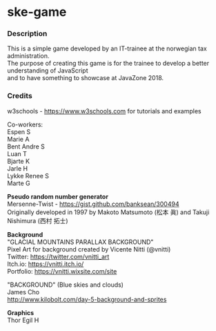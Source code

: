 # ske-game

### Description
This is a simple game developed by an IT-trainee at the norwegian tax administration.  
The purpose of creating this game is for the trainee to develop a better understanding of JavaScript  
and to have something to showcase at JavaZone 2018. 

### Credits
w3schools - https://www.w3schools.com for tutorials and examples  

Co-workers:  
Espen S  
Marie A  
Bent Andre S  
Luan T  
Bjarte K  
Jarle H  
Lykke Renee S  
Marte G

**Pseudo random number generator**  
Mersenne-Twist - https://gist.github.com/banksean/300494  
Originally developed in 1997 by Makoto Matsumoto (松本 眞) and Takuji Nishimura (西村 拓士)

**Background**  
"GLACIAL MOUNTAINS PARALLAX BACKGROUND"  
Pixel Art for background created by Vicente Nitti (@vnitti)  
Twitter:   https://twitter.com/vnitti_art  
Itch.io:   https://vnitti.itch.io/  
Portfolio: https://vnitti.wixsite.com/site

"BACKGROUND" (Blue skies and clouds)  
James Cho  
http://www.kilobolt.com/day-5-background-and-sprites

**Graphics**  
Thor Egil H
